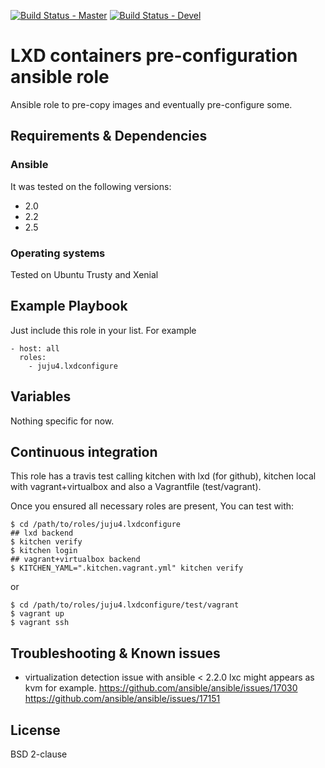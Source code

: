 [![Build Status - Master](https://travis-ci.org/juju4/ansible-lxdconfigure.svg?branch=master)](https://travis-ci.org/juju4/ansible-lxdconfigure)
[![Build Status - Devel](https://travis-ci.org/juju4/ansible-lxdconfigure.svg?branch=devel)](https://travis-ci.org/juju4/ansible-lxdconfigure/branches)
# LXD containers pre-configuration ansible role

Ansible role to pre-copy images and eventually pre-configure some.

## Requirements & Dependencies

### Ansible
It was tested on the following versions:
 * 2.0
 * 2.2
 * 2.5

### Operating systems

Tested on Ubuntu Trusty and Xenial

## Example Playbook

Just include this role in your list.
For example

```
- host: all
  roles:
    - juju4.lxdconfigure
```

## Variables

Nothing specific for now.

## Continuous integration

This role has a travis test calling kitchen with lxd (for github), kitchen local with vagrant+virtualbox and also a Vagrantfile (test/vagrant).

Once you ensured all necessary roles are present, You can test with:
```
$ cd /path/to/roles/juju4.lxdconfigure
## lxd backend
$ kitchen verify
$ kitchen login
## vagrant+virtualbox backend
$ KITCHEN_YAML=".kitchen.vagrant.yml" kitchen verify
```
or
```
$ cd /path/to/roles/juju4.lxdconfigure/test/vagrant
$ vagrant up
$ vagrant ssh
```

## Troubleshooting & Known issues

* virtualization detection issue with ansible < 2.2.0
lxc might appears as kvm for example.
https://github.com/ansible/ansible/issues/17030
https://github.com/ansible/ansible/issues/17151

## License

BSD 2-clause


